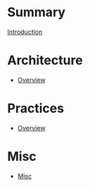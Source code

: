 # Summary

[Introduction](README.md)

# Architecture

- [Overview](./architecture/README.md)

# Practices

- [Overview](./practices/README.md)

# Misc

- [Misc](./misc/README.md)
